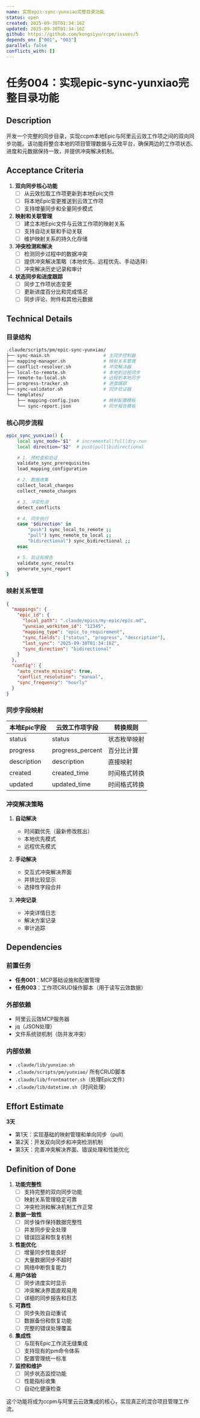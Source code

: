 ```yaml
---
name: 实现epic-sync-yunxiao完整目录功能
status: open
created: 2025-09-30T01:34:16Z
updated: 2025-09-30T01:34:16Z
github: https://github.com/kongsiyu/ccpm/issues/5
depends_on: ["001", "003"]
parallel: false
conflicts_with: []
---
```


# 任务004：实现epic-sync-yunxiao完整目录功能

## Description

开发一个完整的同步目录，实现ccpm本地Epic与阿里云云效工作项之间的双向同步功能。该功能将整合本地的项目管理数据与云效平台，确保两边的工作项状态、进度和元数据保持一致，并提供冲突解决机制。

## Acceptance Criteria

1. **双向同步核心功能**
   - [ ] 从云效拉取工作项更新到本地Epic文件
   - [ ] 将本地Epic变更推送到云效工作项
   - [ ] 支持增量同步和全量同步模式

2. **映射和关联管理**
   - [ ] 建立本地Epic文件与云效工作项的映射关系
   - [ ] 支持自动关联和手动关联
   - [ ] 维护映射关系的持久化存储

3. **冲突检测和解决**
   - [ ] 检测同步过程中的数据冲突
   - [ ] 提供冲突解决策略（本地优先、远程优先、手动选择）
   - [ ] 冲突解决历史记录和审计

4. **状态同步和进度跟踪**
   - [ ] 同步工作项状态变更
   - [ ] 更新进度百分比和完成情况
   - [ ] 同步评论、附件和其他元数据

## Technical Details

### 目录结构
```bash
.claude/scripts/pm/epic-sync-yunxiao/
├── sync-main.sh                    # 主同步控制器
├── mapping-manager.sh              # 映射关系管理
├── conflict-resolver.sh            # 冲突解决器
├── local-to-remote.sh              # 本地到远程同步
├── remote-to-local.sh              # 远程到本地同步
├── progress-tracker.sh             # 进度跟踪
├── sync-validator.sh               # 同步验证器
└── templates/
    ├── mapping-config.json         # 映射配置模板
    └── sync-report.json            # 同步报告模板
```

### 核心同步流程
```bash
epic_sync_yunxiao() {
    local sync_mode="$1"  # incremental|full|dry-run
    local direction="$2"  # push|pull|bidirectional

    # 1. 预检查和验证
    validate_sync_prerequisites
    load_mapping_configuration

    # 2. 数据收集
    collect_local_changes
    collect_remote_changes

    # 3. 冲突检测
    detect_conflicts

    # 4. 同步执行
    case "$direction" in
        "push") sync_local_to_remote ;;
        "pull") sync_remote_to_local ;;
        "bidirectional") sync_bidirectional ;;
    esac

    # 5. 验证和报告
    validate_sync_results
    generate_sync_report
}
```

### 映射关系管理
```json
{
  "mappings": {
    "epic_id": {
      "local_path": ".claude/epics/my-epic/epic.md",
      "yunxiao_workitem_id": "12345",
      "mapping_type": "epic_to_requirement",
      "sync_fields": ["status", "progress", "description"],
      "last_sync": "2025-09-30T01:34:16Z",
      "sync_direction": "bidirectional"
    }
  },
  "config": {
    "auto_create_missing": true,
    "conflict_resolution": "manual",
    "sync_frequency": "hourly"
  }
}
```

### 同步字段映射
| 本地Epic字段 | 云效工作项字段 | 转换规则 |
|-------------|---------------|----------|
| status | status | 状态枚举映射 |
| progress | progress_percent | 百分比计算 |
| description | description | 直接映射 |
| created | created_time | 时间格式转换 |
| updated | updated_time | 时间格式转换 |

### 冲突解决策略
1. **自动解决**
   - 时间戳优先（最新修改胜出）
   - 本地优先模式
   - 远程优先模式

2. **手动解决**
   - 交互式冲突解决界面
   - 并排比较显示
   - 选择性字段合并

3. **冲突记录**
   - 冲突详情日志
   - 解决方案记录
   - 审计追踪

## Dependencies

### 前置任务
- **任务001**：MCP基础设施和配置管理
- **任务003**：工作项CRUD操作脚本（用于读写云效数据）

### 外部依赖
- 阿里云云效MCP服务器
- jq（JSON处理）
- 文件系统锁机制（防并发冲突）

### 内部依赖
- `.claude/lib/yunxiao.sh`
- `.claude/scripts/pm/yunxiao/` 所有CRUD脚本
- `.claude/lib/frontmatter.sh`（处理Epic文件）
- `.claude/lib/datetime.sh`（时间处理）

## Effort Estimate

**3天**

- 第1天：实现基础的映射管理和单向同步（pull）
- 第2天：开发双向同步和冲突检测机制
- 第3天：完善冲突解决界面、错误处理和性能优化

## Definition of Done

1. **功能完整性**
   - [ ] 支持完整的双向同步功能
   - [ ] 映射关系管理稳定可靠
   - [ ] 冲突检测和解决机制工作正常

2. **数据一致性**
   - [ ] 同步操作保持数据完整性
   - [ ] 并发同步安全处理
   - [ ] 错误回滚和恢复机制

3. **性能优化**
   - [ ] 增量同步性能良好
   - [ ] 大量数据同步不超时
   - [ ] 网络中断恢复能力

4. **用户体验**
   - [ ] 同步进度实时显示
   - [ ] 冲突解决界面直观易用
   - [ ] 详细的同步报告和日志

5. **可靠性**
   - [ ] 同步失败自动重试
   - [ ] 数据备份和恢复功能
   - [ ] 完整的错误处理覆盖

6. **集成性**
   - [ ] 与现有Epic工作流无缝集成
   - [ ] 支持现有的pm命令体系
   - [ ] 配置管理统一标准

7. **监控和维护**
   - [ ] 同步状态监控功能
   - [ ] 性能指标收集
   - [ ] 自动化健康检查

这个功能将成为ccpm与阿里云云效集成的核心，实现真正的混合项目管理工作流。
